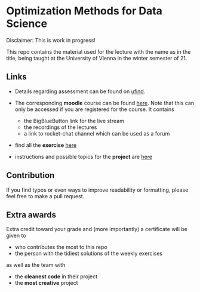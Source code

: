 # Optimization Methods for Data Science

Disclaimer: This is work in progress!

This repo contains the material used for the lecture with the name as in the title, being taught at the University of Vienna in the winter semester of 21.


## Links

- Details regarding assessment can be found on [ufind](https://ufind.univie.ac.at/en/course.html?lv=053612&semester=2021W).
- The corresponding **moodle** course can be found [here](https://moodle.univie.ac.at/course/view.php?id=264643).
  Note that this can only be accessed if you are registered for the course. It contains
  + the BigBlueButton link for the live stream
  + the recordings of the lectures
  + a link to rocket-chat channel which can be used as a forum

- find all the **exercise** [here](https://github.com/AxelBohm/optimization-for-DS-lecture/tree/main/exercises)
- instructions and possible topics for the **project** are [here](https://github.com/AxelBohm/optimization-for-DS-lecture/tree/main/project)

## Contribution

If you find typos or even ways to improve readability or formatting, please feel free to make a pull request. 


## Extra awards

Extra credit toward your grade and (more importantly) a certificate will be given to

- who contributes the most to this repo
- the person with the tidiest solutions of the weekly exercises

as well as the team with

- the **cleanest code** in their project
- the **most creative** project
